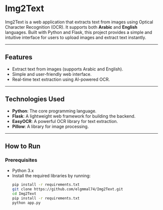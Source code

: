 # Img2Text

Img2Text is a web application that extracts text from images using Optical Character Recognition (OCR). It supports both **Arabic** and **English** languages. Built with Python and Flask, this project provides a simple and intuitive interface for users to upload images and extract text instantly.

---

## Features
- Extract text from images (supports Arabic and English).
- Simple and user-friendly web interface.
- Real-time text extraction using AI-powered OCR.

---

## Technologies Used
- **Python**: The core programming language.
- **Flask**: A lightweight web framework for building the backend.
- **EasyOCR**: A powerful OCR library for text extraction.
- **Pillow**: A library for image processing.

---

## How to Run

### Prerequisites
- Python 3.x
- Install the required libraries by running:
  ```bash
  pip install -r requirements.txt
  git clone https://github.com/elgmmal74/Img2Text.git
  cd Img2Text
  pip install -r requirements.txt
  python app.py
